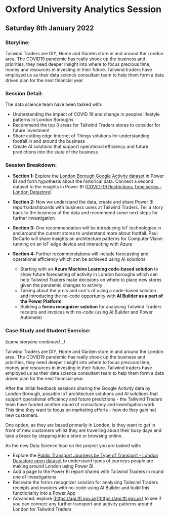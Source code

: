 # Oxford University Analytics Session
## Saturday 8th January 2022

### Storyline: 
Tailwind Traders are DIY, Home and Garden store in and around the London area. The COVID19 pandemic has really shook up the business and priorities, they need deeper insight into where to focus precious time, money and resources in investing in their future. Tailwind traders have employed us as their data science consultant team to help them form a data driven plan for the next financial year

### Session Detail:
The data science team have been tasked with:
* Understanding the impact of COVID 19 and change in peoples lifestyle patterns in London Boroughs
* Recommend the top 3 areas for Tailwind Traders stores to consider for future investment
* Share cutting edge Internet of Things solutions for understanding footfall in and around the business
* Create AI solutions that support operational efficiency and future predictions into the state of the business 

### Session Breakdown:

* **Section 1:** Explore the [London Borough Google Activity dataset](https://data.london.gov.uk/dataset/public-transport-journeys-type-transport) in Power BI and form hypothesis about the historical data. Connect a second dataset to the insights in Power BI ([COVID-19 Restrictions Time series - London Datastore](https://data.london.gov.uk/dataset/covid-19-restrictions-timeseries))

* **Section 2:** Now we understand the data, create and share Power BI reports/dashboards with business users at Tailwind Traders. Tell a story back to the business of the data and recommend some next steps for further investigation
* **Section 3:** One recommendation will be introducing IoT technologies in and around the current stores to understand more about footfall. Paul DeCarlo will share insights on architecture patterns for Computer Vision running on an IoT edge device and interacting with Azure
* **Section 4:** Further recommendations will include forecasting and operational efficiency which can be achieved using AI solutions
    * Starting with an **Azure Machine Learning code-based solution** to show future forecasting of activity in London boroughs which can help Tailwind Traders make decisions on where to place new stores given the pandemic changes to activity
	* Talking about the pro's and con's of using a code-based solution and introducing the no-code opportunity with **AI Builder as a part of the Power Platform**
	* Building a **forms recognizer solution** for analysing Tailwind Traders receipts and invoices with no-code (using AI Builder and Power Automate)

### Case Study and Student Exercise:
*(same storyline continued…)*

Tailwind Traders are DIY, Home and Garden store in and around the London area. The COVID19 pandemic has really shook up the business and priorities, they need deeper insight into where to focus precious time, money and resources in investing in their future. Tailwind traders have employed us as their data science consultant team to help them form a data driven plan for the next financial year.

After the initial feedback sessions sharing the Google Activity data by London Borough, possible IoT architecture solutions and  AI solutions that support operational efficiency and future predictions - the Tailwind Traders team have funded another round of consultancy and investigation work. This time they want to focus on marketing efforts - how do they gain net new customers. 

One option, as they are based primarily in London,  is they want to get in front of new customers whilst they are travelling about their busy days and take a break by stepping into a store or browsing online.

As the new Data Science lead on the project you are tasked with:
* Explore the [Public Transport Journeys by Type of Transport - London Datastore open dataset](https://data.london.gov.uk/dataset/public-transport-journeys-type-transport) to understand types of journeys people are making around London using Power BI.
* Add a page to the Power BI report shared with Tailwind Traders in round one of investigations
* Recreate the forms recognizer solution for analysing Tailwind Traders receipts and invoices with no-code using AI Builder and build this functionality into a Power App
* Advanced: explore [https://api.tfl.gov.uk](https://api.tfl.gov.uk) to see if you can connect any further transport and activity patterns around London for Tailwind Traders
